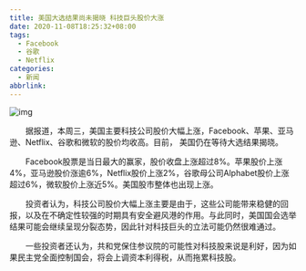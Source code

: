 ```yaml
---
title: 美国大选结果尚未揭晓 科技巨头股价大涨
date: 2020-11-08T18:25:32+08:00
tags:
  - Facebook
  - 谷歌
  - Netflix
categories:
  - 新闻
abbrlink:
---
```


![img](https://cdn.jsdelivr.net/gh/yakeing/Documentation@main/Hexo/images/4105-kcpxnwv3802131.jpg)

　　据报道，本周三，美国主要科技公司股价大幅上涨，Facebook、苹果、亚马逊、Netflix、谷歌和微软的股价均收高。目前， 美国仍在等待大选结果揭晓。

　　Facebook股票是当日最大的赢家，股价收盘上涨超过8%。苹果股价上涨4%，亚马逊股价涨逾6%，Netflix股价上涨2%，谷歌母公司Alphabet股价上涨超过6%，微软股价上涨近5%。美国股市整体也出现上涨。

　　投资者认为，科技公司股价大幅上涨主要是由于，这些公司能带来稳健的回报，以及在不确定性较强的时期具有安全避风港的作用。与此同时，美国国会选举结果可能会继续呈现分裂态势，因此针对科技巨头的立法可能仍然很难通过。

　　一些投资者还认为，共和党保住参议院的可能性对科技股来说是利好，因为如果民主党全面控制国会，将会上调资本利得税，从而拖累科技股。